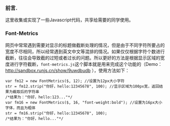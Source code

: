### 前言.
这里收集或实现了一些Javascript代码，共享给需要的同学使用。

### Font-Metrics
网页中常常遇到需要对显示的标题做截断处理的情况，但是由于不同字符所要占的宽度不尽相同，所以经常遇到英文中文等混排的情况。如果仅仅根据字符个数进行截断，往往会导致截的过短或者过长的问题。所以更好的方法是根据显示区域的宽度进行字符截断，`font-metrics.js`这个脚本就是用来完成这个功能的（Demo：http://sandbox.runjs.cn/show/9uwdbudb ），使用方法如下：
```
var fm12 = new FontMetrics($, 12); //设置为12px大小字符
str = fm12.strip("你好，hello:12345678", 100); //显示区域为100px宽，返回结果为截取后的字符串
/*结果为："你好，hello:123..."*/
var fm16 = new FontMetrics($, 16, "font-weight:bold"); //设置为16px大小字体，而且为粗体
str = fm16.strip("你好，hello:12345678", 100);
/*结果为："你好，hello..."*/
```
